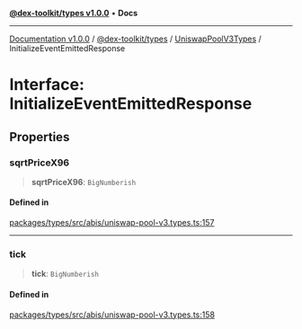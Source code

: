 [**@dex-toolkit/types v1.0.0**](../../../README.md) • **Docs**

***

[Documentation v1.0.0](../../../../../packages.md) / [@dex-toolkit/types](../../../README.md) / [UniswapPoolV3Types](../README.md) / InitializeEventEmittedResponse

# Interface: InitializeEventEmittedResponse

## Properties

### sqrtPriceX96

> **sqrtPriceX96**: `BigNumberish`

#### Defined in

[packages/types/src/abis/uniswap-pool-v3.types.ts:157](https://github.com/niZmosis/dex-toolkit/blob/3d8b41b44787b30fbea5de3ab4737662ffb61bc8/packages/types/src/abis/uniswap-pool-v3.types.ts#L157)

***

### tick

> **tick**: `BigNumberish`

#### Defined in

[packages/types/src/abis/uniswap-pool-v3.types.ts:158](https://github.com/niZmosis/dex-toolkit/blob/3d8b41b44787b30fbea5de3ab4737662ffb61bc8/packages/types/src/abis/uniswap-pool-v3.types.ts#L158)
